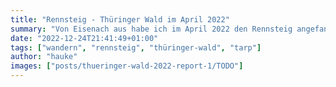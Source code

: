 ```yaml
---
title: "Rennsteig - Thüringer Wald im April 2022"
summary: "Von Eisenach aus habe ich im April 2022 den Rennsteig angefangen zu bewandern. Mit Tarp und kleinem Gepäck ging es einige Tage durch den Thüringer Wald, schöne Aussichten, tolle Erlebnisse und nette Bekanntschaften inklusive."
date: "2022-12-24T21:41:49+01:00"
tags: ["wandern", "rennsteig", "thüringer-wald", "tarp"]
author: "hauke"
images: ["posts/thueringer-wald-2022-report-1/TODO"]
---
```



